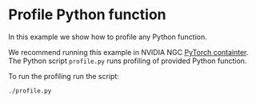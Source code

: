 <!--
Copyright (c) 2023, NVIDIA CORPORATION. All rights reserved.

Licensed under the Apache License, Version 2.0 (the "License");
you may not use this file except in compliance with the License.
You may obtain a copy of the License at

    http://www.apache.org/licenses/LICENSE-2.0

Unless required by applicable law or agreed to in writing, software
distributed under the License is distributed on an "AS IS" BASIS,
WITHOUT WARRANTIES OR CONDITIONS OF ANY KIND, either express or implied.
See the License for the specific language governing permissions and
limitations under the License.
-->

# Profile Python function

In this example we show how to profile any Python function.

We recommend running this example in NVIDIA NGC [PyTorch containter](https://catalog.ngc.nvidia.com/orgs/nvidia/containers/pytorch).
The Python script `profile.py` runs profiling of provided Python function.

To run the profiling run the script:

```bash
./profile.py
```